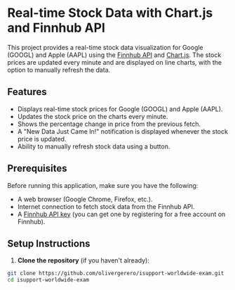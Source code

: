 # Real-time Stock Data with Chart.js and Finnhub API

This project provides a real-time stock data visualization for Google (GOOGL) and Apple (AAPL) using the [Finnhub API](https://finnhub.io/) and [Chart.js](https://www.chartjs.org/). The stock prices are updated every minute and are displayed on line charts, with the option to manually refresh the data.

## Features

- Displays real-time stock prices for Google (GOOGL) and Apple (AAPL).
- Updates the stock price on the charts every minute.
- Shows the percentage change in price from the previous fetch.
- A "New Data Just Came In!" notification is displayed whenever the stock price is updated.
- Ability to manually refresh stock data using a button.

## Prerequisites

Before running this application, make sure you have the following:

- A web browser (Google Chrome, Firefox, etc.).
- Internet connection to fetch stock data from the Finnhub API.
- A [Finnhub API key](https://finnhub.io/) (you can get one by registering for a free account on Finnhub).

## Setup Instructions

1. **Clone the repository** (if you haven't already):

  ```bash
  git clone https://github.com/olivergerero/isupport-worldwide-exam.git
  cd isupport-worldwide-exam
